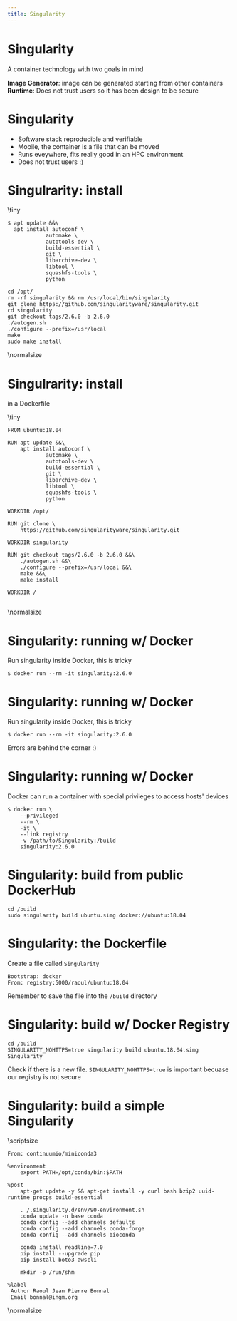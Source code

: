 ```yaml
---
title: Singularity
---
```


# Singularity

A container technology with two goals in mind

**Image Generator**: image can be generated starting from other containers
**Runtime**: Does not trust users so it has been design to be secure

# Singularity

* Software stack reproducible and verifiable
* Mobile, the container is a file that can be moved
* Runs eveywhere, fits really good in an HPC environment
* Does not trust users :)


# Singulrarity: install

\tiny
```
$ apt update &&\
  apt install autoconf \
			automake \
			autotools-dev \
            build-essential \
			git \
			libarchive-dev \
			libtool \
			squashfs-tools \
			python 
 
cd /opt/
rm -rf singularity && rm /usr/local/bin/singularity
git clone https://github.com/singularityware/singularity.git
cd singularity
git checkout tags/2.6.0 -b 2.6.0
./autogen.sh
./configure --prefix=/usr/local
make
sudo make install 									  
```
\normalsize

# Singulrarity: install
in a Dockerfile

\tiny
```
FROM ubuntu:18.04

RUN apt update &&\
    apt install autoconf \
			automake \
			autotools-dev \
            build-essential \
			git \
			libarchive-dev \
			libtool \
			squashfs-tools \
			python 
 
WORKDIR /opt/

RUN git clone \
    https://github.com/singularityware/singularity.git
	
WORKDIR singularity

RUN git checkout tags/2.6.0 -b 2.6.0 &&\
	./autogen.sh &&\
	./configure --prefix=/usr/local &&\
	make &&\
	make install 
	
WORKDIR /
									  
```
\normalsize
# Singularity: running w/ Docker

Run singularity inside Docker, this is tricky

```
$ docker run --rm -it singularity:2.6.0
```

# Singularity: running w/ Docker

Run singularity inside Docker, this is tricky

```
$ docker run --rm -it singularity:2.6.0
```

Errors are behind the corner :)

# Singularity: running w/ Docker

Docker can run a container with special privileges
to access hosts' devices 

```
$ docker run \
	--privileged
	--rm \
	-it \
	--link registry
	-v /path/to/Singularity:/build
	singularity:2.6.0
```
# Singularity: build from public DockerHub

```
cd /build
sudo singularity build ubuntu.simg docker://ubuntu:18.04
```

# Singularity: the Dockerfile
Create a file called `Singularity`
```
Bootstrap: docker
From: registry:5000/raoul/ubuntu:18.04
```

Remember to save the file into the `/build` directory


# Singularity: build w/ Docker Registry

```
cd /build
SINGULARITY_NOHTTPS=true singularity build ubuntu.18.04.simg Singularity
```

Check if there is a new file.
`SINGULARITY_NOHTTPS=true` is important becuase our registry is not secure

# Singularity: build a simple Singularity

\scriptsize
```
From: continuumio/miniconda3

%environment
    export PATH=/opt/conda/bin:$PATH

%post
    apt-get update -y && apt-get install -y curl bash bzip2 uuid-runtime procps build-essential

    . /.singularity.d/env/90-environment.sh
    conda update -n base conda
    conda config --add channels defaults
    conda config --add channels conda-forge
    conda config --add channels bioconda

    conda install readline=7.0
    pip install --upgrade pip
    pip install boto3 awscli

    mkdir -p /run/shm

%label
 Author Raoul Jean Pierre Bonnal
 Email bonnal@ingm.org
 ```
 \normalsize

